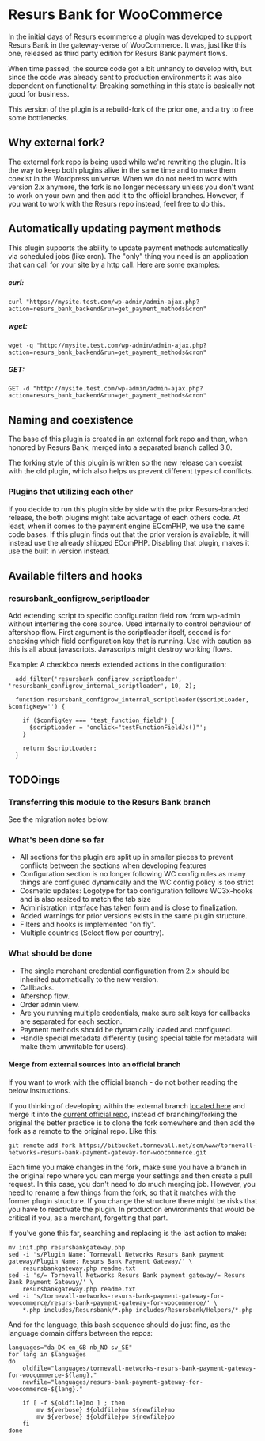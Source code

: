 # Resurs Bank for WooCommerce

In the initial days of Resurs ecommerce a plugin was developed to support Resurs Bank in the gateway-verse of WooCommerce. It was, just like this one, released as third party edition for Resurs Bank payment flows.

When time passed, the source code got a bit unhandy to develop with, but since the code was already sent to production environments it was also dependent on functionality. Breaking something in this state is basically not good for business.

This version of the plugin is a rebuild-fork of the prior one, and a try to free some bottlenecks.

## Why external fork?

The external fork repo is being used while we're rewriting the plugin. It is the way to keep both plugins alive in the same time and to make them coexist in the Wordpress universe. When we do not need to work with version 2.x anymore, the fork is no longer necessary unless you don't want to work on your own and then add it to the official branches. However, if you want to work with the Resurs repo instead, feel free to do this. 

## Automatically updating payment methods

This plugin supports the ability to update payment methods automatically via scheduled jobs (like cron). The "only" thing you need is an application that can call for your site by a http call. Here are some examples:

##### curl:

``curl "https://mysite.test.com/wp-admin/admin-ajax.php?action=resurs_bank_backend&run=get_payment_methods&cron"``

##### wget:

``wget -q "http://mysite.test.com/wp-admin/admin-ajax.php?action=resurs_bank_backend&run=get_payment_methods&cron"``

##### GET:

``GET -d "http://mysite.test.com/wp-admin/admin-ajax.php?action=resurs_bank_backend&run=get_payment_methods&cron"``


## Naming and coexistence

The base of this plugin is created in an external fork repo and then, when honored by Resurs Bank, merged into a separated branch called 3.0.

The forking style of this plugin is written so the new release can coexist with the old plugin, which also helps us prevent different types of conflicts.

### Plugins that utilizing each other

If you decide to run this plugin side by side with the prior Resurs-branded release, the both plugins might take advantage of each others code. At least, when it comes to the payment engine EComPHP, we use the same code bases. If this plugin finds out that the prior version is available, it will instead use the already shipped EComPHP. Disabling that plugin, makes it use the built in version instead.

## Available filters and hooks

### resursbank_configrow_scriptloader

Add extending script to specific configuration field row from wp-admin without interfering the core source. Used internally to control behaviour of aftershop flow. First argument is the scriptloader itself, second is for checking which field configuration key that is running. Use with caution as this is all about javascripts. Javascripts might destroy working flows.

Example: A checkbox needs extended actions in the configuration:

````
  add_filter('resursbank_configrow_scriptloader', 'resursbank_configrow_internal_scriptloader', 10, 2);
  
  function resursbank_configrow_internal_scriptloader($scriptLoader, $configKey='') {
  
    if ($configKey === 'test_function_field') {
      $scriptLoader = 'onclick="testFunctionFieldJs()"';
    }
    
    return $scriptLoader;
  }
````


## TODOings

### Transferring this module to the Resurs Bank branch

See the migration notes below.


### What's been done so far

* All sections for the plugin are split up in smaller pieces to prevent conflicts between the sections when developing features
* Configuration section is no longer following WC config rules as many things are configured dynamically and the WC config policy is too strict
* Cosmetic updates: Logotype for tab configuration follows WC3x-hooks and is also resized to match the tab size
* Administration interface has taken form and is close to finalization.
* Added warnings for prior versions exists in the same plugin structure.
* Filters and hooks is implemented "on fly".
* Multiple countries (Select flow per country).


### What should be done

* The single merchant credential configuration from 2.x should be inherited automatically to the new version.
* Callbacks.
* Aftershop flow.
* Order admin view.
* Are you running multiple credentials, make sure salt keys for callbacks are separated for each section.
* Payment methods should be dynamically loaded and configured.
* Handle special metadata differently (using special table for metadata will make them unwritable for users).



#### Merge from external sources into an official branch

If you want to work with the official branch - do not bother reading the below instructions.


If you thinking of developing within the external branch [located here](https://bitbucket.tornevall.net/projects/WWW/repos/tornevall-networks-resurs-bank-payment-gateway-for-woocommerce/browse) and merge it into the [current official repo](https://bitbucket.org/resursbankplugins/resurs-bank-payment-gateway-for-woocommerce/src/master/), instead of branching/forking the original the better practice is to clone the fork somewhere and then add the fork as a remote to the original repo. Like this:

    git remote add fork https://bitbucket.tornevall.net/scm/www/tornevall-networks-resurs-bank-payment-gateway-for-woocommerce.git

Each time you make changes in the fork, make sure you have a branch in the original repo where you can merge your settings and then create a pull request. In this case, you don't need to do much merging job. However, you need to rename a few things from the fork, so that it matches with the former plugin structure. If you change the structure there might be risks that you have to reactivate the plugin. In production environments that would be critical if you, as a merchant, forgetting that part.

If you've gone this far, searching and replacing is the last action to make: 

    mv init.php resursbankgateway.php
    sed -i 's/Plugin Name: Tornevall Networks Resurs Bank payment gateway/Plugin Name: Resurs Bank Payment Gateway/' \
        resursbankgateway.php readme.txt
    sed -i 's/= Tornevall Networks Resurs Bank payment gateway/= Resurs Bank Payment Gateway/' \
        resursbankgateway.php readme.txt
    sed -i 's/tornevall-networks-resurs-bank-payment-gateway-for-woocommerce/resurs-bank-payment-gateway-for-woocommerce/' \
        *.php includes/Resursbank/*.php includes/Resursbank/Helpers/*.php

And for the language, this bash sequence should do just fine, as the language domain differs between the repos: 

    languages="da_DK en_GB nb_NO sv_SE"
    for lang in $languages
    do
        oldfile="languages/tornevall-networks-resurs-bank-payment-gateway-for-woocommerce-${lang}."
        newfile="languages/resurs-bank-payment-gateway-for-woocommerce-${lang}."
    
        if [ -f ${oldfile}mo ] ; then
            mv ${verbose} ${oldfile}mo ${newfile}mo
            mv ${verbose} ${oldfile}po ${newfile}po
        fi
    done

